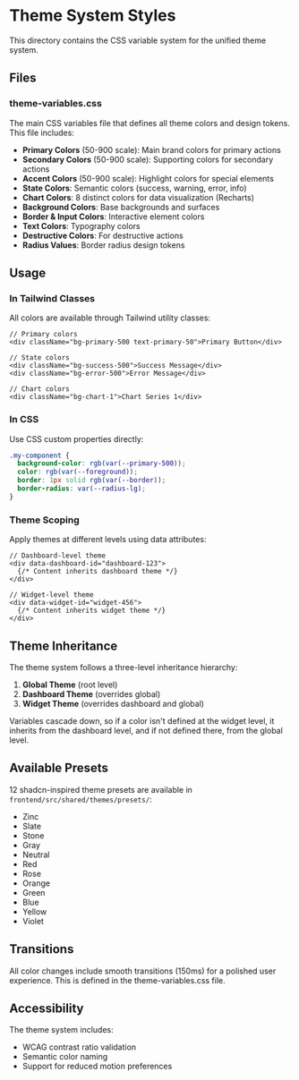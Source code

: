 # Theme System Styles

This directory contains the CSS variable system for the unified theme system.

## Files

### theme-variables.css

The main CSS variables file that defines all theme colors and design tokens. This file includes:

- **Primary Colors** (50-900 scale): Main brand colors for primary actions
- **Secondary Colors** (50-900 scale): Supporting colors for secondary actions
- **Accent Colors** (50-900 scale): Highlight colors for special elements
- **State Colors**: Semantic colors (success, warning, error, info)
- **Chart Colors**: 8 distinct colors for data visualization (Recharts)
- **Background Colors**: Base backgrounds and surfaces
- **Border & Input Colors**: Interactive element colors
- **Text Colors**: Typography colors
- **Destructive Colors**: For destructive actions
- **Radius Values**: Border radius design tokens

## Usage

### In Tailwind Classes

All colors are available through Tailwind utility classes:

```tsx
// Primary colors
<div className="bg-primary-500 text-primary-50">Primary Button</div>

// State colors
<div className="bg-success-500">Success Message</div>
<div className="bg-error-500">Error Message</div>

// Chart colors
<div className="bg-chart-1">Chart Series 1</div>
```

### In CSS

Use CSS custom properties directly:

```css
.my-component {
  background-color: rgb(var(--primary-500));
  color: rgb(var(--foreground));
  border: 1px solid rgb(var(--border));
  border-radius: var(--radius-lg);
}
```

### Theme Scoping

Apply themes at different levels using data attributes:

```tsx
// Dashboard-level theme
<div data-dashboard-id="dashboard-123">
  {/* Content inherits dashboard theme */}
</div>

// Widget-level theme
<div data-widget-id="widget-456">
  {/* Content inherits widget theme */}
</div>
```

## Theme Inheritance

The theme system follows a three-level inheritance hierarchy:

1. **Global Theme** (root level)
2. **Dashboard Theme** (overrides global)
3. **Widget Theme** (overrides dashboard and global)

Variables cascade down, so if a color isn't defined at the widget level, it inherits from the dashboard level, and if not defined there, from the global level.

## Available Presets

12 shadcn-inspired theme presets are available in `frontend/src/shared/themes/presets/`:

- Zinc
- Slate
- Stone
- Gray
- Neutral
- Red
- Rose
- Orange
- Green
- Blue
- Yellow
- Violet

## Transitions

All color changes include smooth transitions (150ms) for a polished user experience. This is defined in the theme-variables.css file.

## Accessibility

The theme system includes:
- WCAG contrast ratio validation
- Semantic color naming
- Support for reduced motion preferences
